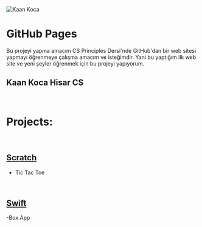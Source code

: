 ![Kaan Koca](assets/profil.png)

# GitHub Pages

Bu projeyi yapma amacım CS Principles Dersi'nde GitHub'dan bir web sitesi yapmayı öğrenmeye çalışma amacım ve isteğimdir. Yani bu yaptığım ilk web site ve yeni şeyler öğrenmek için bu projeyi yapıyorum. 

## Kaan Koca Hisar CS

<br>
  
# Projects:

<br>

## [Scratch](https://github.com/kaankoca-debug/kaankoca-debug.github.io/tree/main/Block_Coding)

- Tic Tac Toe

<br>

## [Swift](https://github.com/kaankoca-debug/kaankoca-debug.github.io/tree/main/Swift_Projects)

-Box App
